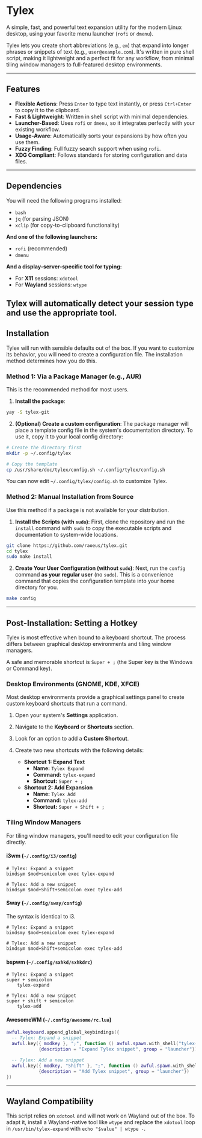 # Tylex

A simple, fast, and powerful text expansion utility for the modern Linux desktop, using your favorite menu launcher (`rofi` or `dmenu`).

Tylex lets you create short abbreviations (e.g., `em`) that expand into longer phrases or snippets of text (e.g., `user@example.com`). It's written in pure shell script, making it lightweight and a perfect fit for any workflow, from minimal tiling window managers to full-featured desktop environments.

---
## Features

  * **Flexible Actions**: Press `Enter` to type text instantly, or press `Ctrl+Enter` to copy it to the clipboard.
  * **Fast & Lightweight**: Written in shell script with minimal dependencies.
  * **Launcher-Based**: Uses `rofi` or `dmenu`, so it integrates perfectly with your existing workflow.
  * **Usage-Aware**: Automatically sorts your expansions by how often you use them.
  * **Fuzzy Finding**: Full fuzzy search support when using `rofi`.
  * **XDG Compliant**: Follows standards for storing configuration and data files.
---
## Dependencies

You will need the following programs installed:
  * `bash`
  * `jq` (for parsing JSON)
  * `xclip` (for copy-to-clipboard functionality)

**And one of the following launchers:**
  * `rofi` (recommended)
  * `dmenu`

**And a display-server-specific tool for typing:**
  * For **X11** sessions: `xdotool`
  * For **Wayland** sessions: `wtype`

Tylex will automatically detect your session type and use the appropriate tool.
---
## Installation

Tylex will run with sensible defaults out of the box. If you want to customize its behavior, you will need to create a configuration file. The installation method determines how you do this.

### Method 1: Via a Package Manager (e.g., AUR)

This is the recommended method for most users.

1.  **Install the package**:
```sh
yay -S tylex-git
```
2.  **(Optional) Create a custom configuration**:
    The package manager will place a template config file in the system's documentation directory. To use it, copy it to your local config directory:
```sh
# Create the directory first
mkdir -p ~/.config/tylex

# Copy the template
cp /usr/share/doc/tylex/config.sh ~/.config/tylex/config.sh
```
You can now edit `~/.config/tylex/config.sh` to customize Tylex.

### Method 2: Manual Installation from Source

Use this method if a package is not available for your distribution.

1.  **Install the Scripts (with `sudo`)**:
    First, clone the repository and run the `install` command with `sudo` to copy the executable scripts and documentation to system-wide locations.
```sh
git clone https://github.com/raoeus/tylex.git
cd tylex
sudo make install
```

2.  **Create Your User Configuration (without `sudo`)**:
    Next, run the `config` command **as your regular user** (no `sudo`). This is a convenience command that copies the configuration template into your home directory for you.
```sh
make config
```
---
## Post-Installation: Setting a Hotkey

Tylex is most effective when bound to a keyboard shortcut. The process differs between graphical desktop environments and tiling window managers.

A safe and memorable shortcut is `Super + ;` (the Super key is the Windows or Command key).

### Desktop Environments (GNOME, KDE, XFCE)

Most desktop environments provide a graphical settings panel to create custom keyboard shortcuts that run a command.

1.  Open your system's **Settings** application.

2.  Navigate to the **Keyboard** or **Shortcuts** section.

3.  Look for an option to add a **Custom Shortcut**.

4.  Create two new shortcuts with the following details:

      * **Shortcut 1: Expand Text**
          * **Name:** `Tylex Expand`
          * **Command:** `tylex-expand`
          * **Shortcut:** `Super + ;`
      * **Shortcut 2: Add Expansion**
          * **Name:** `Tylex Add`
          * **Command:** `tylex-add`
          * **Shortcut:** `Super + Shift + ;`

### Tiling Window Managers

For tiling window managers, you'll need to edit your configuration file directly.

#### i3wm (`~/.config/i3/config`)

```
# Tylex: Expand a snippet
bindsym $mod+semicolon exec tylex-expand

# Tylex: Add a new snippet
bindsym $mod+Shift+semicolon exec tylex-add
```

#### Sway (`~/.config/sway/config`)

The syntax is identical to i3.

```
# Tylex: Expand a snippet
bindsmy $mod+semicolon exec tylex-expand

# Tylex: Add a new snippet
bindsym $mod+Shift+semicolon exec tylex-add
```

#### bspwm (`~/.config/sxhkd/sxhkdrc`)

```
# Tylex: Expand a snippet
super + semicolon
    tylex-expand

# Tylex: Add a new snippet
super + shift + semicolon
    tylex-add
```

#### AwesomeWM (`~/.config/awesome/rc.lua`)

```lua
awful.keyboard.append_global_keybindings({
  -- Tylex: Expand a snippet
  awful.key({ modkey }, ";", function () awful.spawn.with_shell("tylex-expand") end,
            {description = "Expand Tylex snippet", group = "launcher"}),

  -- Tylex: Add a new snippet
  awful.key({ modkey, "Shift" }, ";", function () awful.spawn.with_shell("tylex-add") end,
            {description = "Add Tylex snippet", group = "launcher"})
})
```
---
## Wayland Compatibility

This script relies on `xdotool` and will not work on Wayland out of the box. To adapt it, install a Wayland-native tool like `wtype` and replace the `xdotool` loop in `/usr/bin/tylex-expand` with `echo "$value" | wtype -`.
